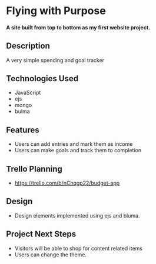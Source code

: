 # Flying with Purpose

#### A site built from top to bottom as my first website project.

## Description
A very simple spending and goal tracker 

## <a name="technologiesused"></a>Technologies Used
* JavaScript
* ejs
* mongo
* bulma


## Features
* Users can add entries and mark them as income 
* Users can make goals and track them to completion
  
## Trello Planning
* https://trello.com/b/nChqgp22/budget-app

## <a name="design"></a>Design
* Design elements implemented using ejs and bluma. 


## <a name="nextsteps"></a>Project Next Steps
* Visitors will be able to shop for content related items
* Users can change the theme.




